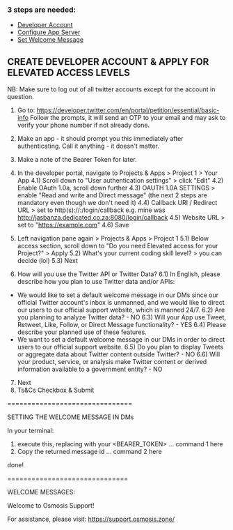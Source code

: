 ### 3 steps are needed:
- [Developer Account](#screenshots)
- [Configure App Server](#prerequisites)
- [Set Welcome Message](#setup)

## CREATE DEVELOPER ACCOUNT & APPLY FOR ELEVATED ACCESS LEVELS

NB: Make sure to log out of all twitter accounts except for the account in question.

1) Go to: https://developer.twitter.com/en/portal/petition/essential/basic-info
Follow the prompts, it will send an OTP to your email and may ask to verify your phone number if not already done.

2) Make an app - it should prompt you this immediately after authenticating. Call it anything - it doesn't matter.

3) Make a note of the Bearer Token for later.

4) In the developer portal, navigate to Projects & Apps > Project 1 > Your App
4.1) Scroll down to "User authentication settings" > click "Edit"
4.2) Enable OAuth 1.0a, scroll down further
4.3) OAUTH 1.0A SETTINGS > enable "Read and write and Direct message"
(the next 2 steps are mandatory even though we don't need it)
4.4) Callback URI / Redirect URL > set to http(s)://<yourdomain>:<port>/login/callback
e.g. mine was http://jasbanza.dedicated.co.za:8080/login/callback
4.5) Website URL > set to "https://example.com"
4.6) Save

5) Left navigation pane again > Projects & Apps > Project 1
5.1) Below access section, scroll down to "Do you need Elevated access for your Project?" > Apply
5.2) What's your current coding skill level? > you can decide (lol)
5.3) Next

6) How will you use the Twitter API or Twitter Data?
6.1) In English, please describe how you plan to use Twitter data and/or APIs:
- We would like to set a default welcome message in our DMs since our official Twitter account's inbox is unmanned, and we would like to direct our users to our official support website, which is manned 24/7.
6.2) Are you planning to analyze Twitter data? - NO
6.3) Will your App use Tweet, Retweet, Like, Follow, or Direct Message functionality? - YES
6.4) Please describe your planned use of these features. 
- We want to set a default welcome message in our DMs in order to direct users to our official support website.
6.5) Do you plan to display Tweets or aggregate data about Twitter content outside Twitter? - NO
6.6) Will your product, service, or analysis make Twitter content or derived information available to a government entity? - NO

7) Next 
8) Ts&Cs Checkbox & Submit

===============================

SETTING THE WELCOME MESSAGE IN DMs

In your terminal:

1) execute this, replacing with your <BEARER_TOKEN> 
... command 1 here
2) Copy the returned message id
... command 2 here 

done!




==============================

WELCOME MESSAGES:

Welcome to Osmosis Support!

For assistance, please visit:
https://support.osmosis.zone/